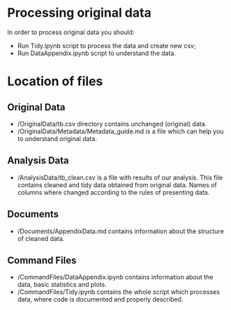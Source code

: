 # Processing original data

In order to process original data you should:
- Run Tidy.ipynb script to process the data and create new csv;
- Run DataAppendix.ipynb script to understand the data.

# Location of files

## Original Data
- /OriginalData/tb.csv directory contains unchanged (original) data.
- /OriginalData/Metadata/Metadata_guide.md is a file which can help you to understand original data.

## Analysis Data
- /AnalysisData/tb_clean.csv is a file with results of our analysis. This file contains cleaned and tidy data obtained from original data. Names of columns where changed according to the rules of presenting data.

## Documents
- /Documents/AppendixData.md contains information about the structure of cleaned data.

## Command Files
- /CommandFiles/DataAppendix.ipynb contains information about the data, basic statistics and plots.
- /CommandFiles/Tidy.ipynb contains the whole script which processes data, where code is documented and properly described.